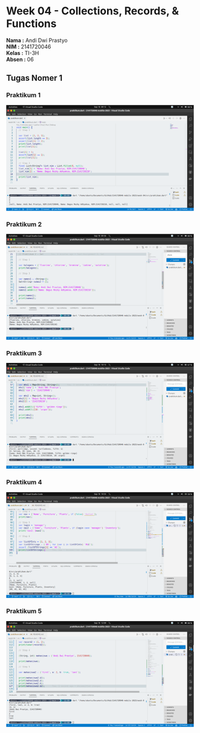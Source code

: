 # Week 04 - Collections, Records, & Functions

**Nama :** Andi Dwi Prastyo<br>
**NIM :** 2141720046<br>
**Kelas :** TI-3H<br>
**Absen :** 06

## Tugas Nomer 1

### Praktikum 1

![image](./docs/img/p1.png)

### Praktikum 2

![image](./docs/img/p2.png)

### Praktikum 3

![image](./docs/img/p3.png)

### Praktikum 4

![image](./docs/img/p4.png)

### Praktikum 5

![image](./docs/img/p5.png)